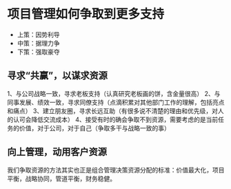 # 项目管理如何争取到更多支持

* 上策：因势利导
* 中策：据理力争
* 下策：强取豪夺

## 寻求“共赢”，以谋求资源

1、与公司战略一致，寻求老板支持（认真研究老板画的饼，含金量很高）
2、与同事发展、绩效一致，寻求同僚支持（点滴积累对其他部门工作的理解，包括亮点和痛点）
3、建立朋友圈，寻求长远互助（有很多说不清楚的理由和优先级，对人的认可会降低交流成本）
4、接受有时的确会争取不到资源，需要考虑的是当前任务的价值，对于公司，对于自己（争取多干与战略一致的事）

## 向上管理，动用客户资源

我们争取资源的方法其实也正是组合管理决策资源分配的标准：价值最大化，项目平衡，战略协同，管道平衡，财务稳健。